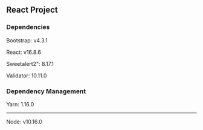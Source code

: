 
## React Project 

### Dependencies
Bootstrap: v4.3.1

React: v16.8.6

Sweetalert2": 8.17.1

Validator: 10.11.0

### Dependency Management

Yarn: 1.16.0
<br>

<hr>

Node: v10.16.0





